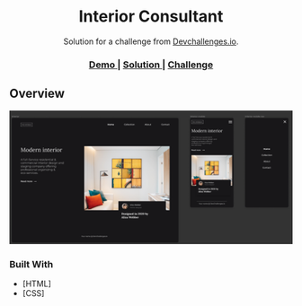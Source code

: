 <!-- Please update value in the {}  -->

<h1 align="center">Interior Consultant</h1>

<div align="center">
   Solution for a challenge from  <a href="http://devchallenges.io" target="_blank">Devchallenges.io</a>.
</div>

<div align="center">
  <h3>
    <a href="https://benbd5.github.io/devChallenges/interior-consultant-master/">
      Demo
    </a>
    <span> | </span>
    <a href="https://github.com/benbd5/devChallenges/tree/master/interior-consultant-master">
      Solution
    </a>
    <span> | </span>
    <a href="https://devchallenges.io/challenges/Jymh2b2FyebRTUljkNcb">
      Challenge
    </a>
  </h3>
</div>

<!-- OVERVIEW -->

## Overview

![screenshot](https://github.com/benbd5/devChallenges/blob/master/interior-consultant-master/ressources/Capture%20d%E2%80%99%C3%A9cran%202020-10-05%20181441.png)

### Built With

- [HTML]
- [CSS]
